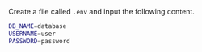 Create a file called `.env` and input the following content.


```bash
DB_NAME=database
USERNAME=user
PASSWORD=password
```